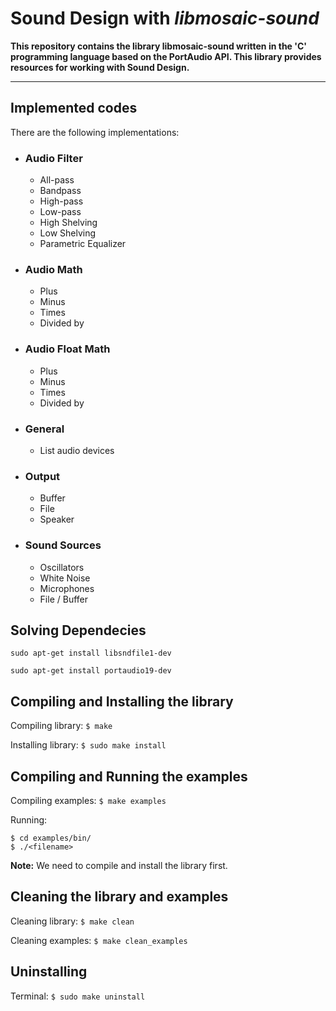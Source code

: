 # Sound Design with *libmosaic-sound*

**This repository contains the library libmosaic-sound written in the 'C'
programming language based on the PortAudio API. This library provides resources
for working with Sound Design.**

-------------

## Implemented codes

There are the following implementations:

* ###  Audio Filter
    * All-pass
    * Bandpass
    * High-pass
    * Low-pass
    * High Shelving
    * Low Shelving
    * Parametric Equalizer

* ### Audio Math
    * Plus
    * Minus
    * Times
    * Divided by

* ### Audio Float Math
    * Plus
    * Minus
    * Times
    * Divided by

* ### General
    * List audio devices

* ### Output
    * Buffer
    * File
    * Speaker

* ### Sound Sources
    * Oscillators
    * White Noise
    * Microphones
    * File / Buffer

## Solving Dependecies
`sudo apt-get install libsndfile1-dev`

`sudo apt-get install portaudio19-dev`

## Compiling and Installing the library

Compiling library: `$ make`

Installing library: `$ sudo make install`


## Compiling and Running the examples
Compiling examples: `$ make examples`

Running:

```
$ cd examples/bin/
$ ./<filename>
```

**Note:** We need to compile and install the library first.

## Cleaning the library and examples

Cleaning library: `$ make clean`

Cleaning examples: `$ make clean_examples`

## Uninstalling

Terminal: `$ sudo make uninstall`
